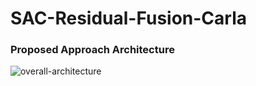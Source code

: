 # SAC-Residual-Fusion-Carla

### Proposed Approach Architecture
![overall-architecture](https://github.com/CMVS-Lab/SAC-Residual-Fusion-CARLA/assets/56114938/83ef5fea-0778-4c0f-bfc4-b7eadd725d2f|width=100px)
